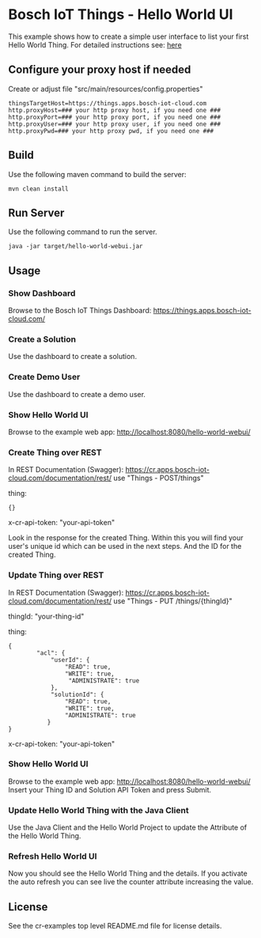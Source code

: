# Bosch IoT Things - Hello World UI

This example shows how to create a simple user interface to list your first Hello World Thing.
For detailed instructions see: <a href="https://things.apps.bosch-iot-cloud.com/dokuwiki/doku.php?id=005_dev_guide:tutorial:001_hello_world">here</a>

## Configure your proxy host if needed

Create or adjust file "src/main/resources/config.properties"

```
thingsTargetHost=https://things.apps.bosch-iot-cloud.com
http.proxyHost=### your http proxy host, if you need one ###
http.proxyPort=### your http proxy port, if you need one ###
http.proxyUser=### your http proxy user, if you need one ###
http.proxyPwd=### your http proxy pwd, if you need one ###
```

## Build

Use the following maven command to build the server:
```
mvn clean install
```

## Run Server

Use the following command to run the server.
```
java -jar target/hello-world-webui.jar
```

## Usage

### Show Dashboard

Browse to the Bosch IoT Things Dashboard: <https://things.apps.bosch-iot-cloud.com/>

### Create a Solution

Use the dashboard to create a solution.

### Create Demo User

Use the dashboard to create a demo user.

### Show Hello World UI

Browse to the example web app: <http://localhost:8080/hello-world-webui/>

### Create Thing over REST

In REST Documentation (Swagger): <https://cr.apps.bosch-iot-cloud.com/documentation/rest/>
use "Things - POST/things"

thing: 
```
{}
```
x-cr-api-token: "your-api-token"

Look in the response for the created Thing. Within this you will find your user's unique id which can be used in the next steps.
And the ID for the created Thing.

### Update Thing over REST

In REST Documentation (Swagger): <https://cr.apps.bosch-iot-cloud.com/documentation/rest/>
use "Things - PUT /things/{thingId}"

thingId: "your-thing-id"

thing:
```
{
        "acl": {
            "userId": {
                "READ": true,
                "WRITE": true,
                 "ADMINISTRATE": true
            },
            "solutionId": {
                "READ": true,
                "WRITE": true,
                "ADMINISTRATE": true
           }
}
```

x-cr-api-token: "your-api-token"

### Show Hello World UI

Browse to the example web app: <http://localhost:8080/hello-world-webui/>
Insert your Thing ID and Solution API Token and press Submit. 

### Update Hello World Thing with the Java Client

Use the Java Client and the Hello World Project to update the Attribute of the Hello World Thing.

### Refresh Hello World UI

Now you should see the Hello World Thing and the details. If you activate the auto refresh you can see live the counter attribute increasing the value.

## License

See the cr-examples top level README.md file for license details.